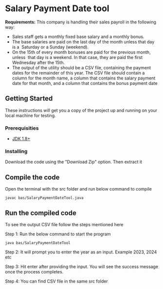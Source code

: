 # Salary Payment Date tool

**Requirements:**
This company is handling their sales payroll in the following way: 
- Sales staff gets a monthly fixed base salary and a monthly bonus.  
- The base salaries are paid on the last day of the month unless that day is a  Saturday or a Sunday (weekend).  
- On the 15th of every month bonuses are paid for the previous month, unless  that day is a weekend. In that case, they are paid the first Wednesday after the 15th.  
- The output of the utility should be a CSV file, containing the payment dates for the remainder of this year. The CSV file should contain a column for the month name, a column that contains the salary payment date for that month, and a column that contains the bonus payment date

## Getting Started

These instructions will get you a copy of the project up and running on your local machine for testing.

### Prerequisities

- [JDK 1.8+](https://www.oracle.com/java/technologies/downloads/)

### Installing

Download the code using the "Download Zip" option. Then extract it

## Compile the code

Open the terminal with the src folder and run below command to compile
```
javac bas/SalaryPaymentDateTool.java
```

## Run the compiled code

To see the output CSV file follow the steps mentioned here

Step 1: Run the below command to start the program
```
java bas/SalaryPaymentDateTool
```
Step 2: It will prompt you to enter the year as an input. Example 2023, 2024 etc

Step 3: Hit enter after providing the input. You will see the success message once the process completes.

Step 4: You can find CSV file in the same src folder
